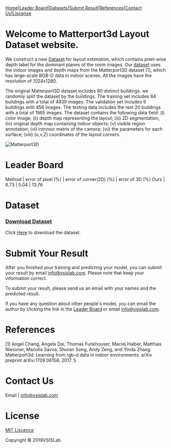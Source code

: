 

[Home](https://yiqunchen1999.github.io/Matterport3D_Layout/)|[Leader Board](#leader-board)|[Datasets](#dataset)|[Submit Result](#submit-your-result)|[References](#references)|[Contact Us](#contact-us)|[Liscense](#license)


# Welcome to Matterport3d Layout Dataset website.

We construct a new [Dataset](#dataset) for layout estimation, which contains pixel-wise depth label for the dominant planes of the room images. Our [dataset](#dataset) uses the indoor images and depth maps from the Matterport3D dataset [1], which has large-scale RGB-D data in indoor scenes. All the images have the resolution of 1024x1280.

The original Matterport3D dataset includes 90 distinct buildings. we randomly split the dataset by the buildings. The training set includes 64 buildings with a total of 4939 images. The validation set includes 6 buildings with 456 images. The testing data includes the rest 20 buildings with a total of 1965 images. The dataset contains the following data field: 
(i) color image; 
(ii) depth map representing the layout; 
(iii) 2D segmentation; 
(iv) original depth map containing indoor objects; 
(v) visible region annotation; 
(vi) intrinsic matrix of the camera; 
(vii) the parameters for each surface; 
(viii) (u,v,Z) coordinates of the layout corners. 

![Matterport3D](https://raw.githubusercontent.com/YiqunChen1999/Matterport3D_Layout/master/image.jpg)

# Leader Board

Method | error of pixel (%) | error of corner(2D) (%) | error of 3D (%)
Ours | 6.73 | 5.04 | 13.76



# Dataset

### [Download Dataset](https://yiqunchen1999.github.io/Dataset_1/)

Click [Here](https://yiqunchen1999.github.io/Dataset_1/) to download the dataset.

# Submit Your Result

After you finished your training and predicting your model, you can submit your result by email <info@vsislab.com>. Please note that keep your information correct.

To submit your result, please send us an email with your names and the predicted result.

If you have any question about other people's model, you can email the author by clicking the link in the [Leader Board](#leader-board) or email <info@vsislab.com>.


# References

[1] Angel Chang, Angela Dai, Thomas Funkhouser, Maciej Halber, Matthias Niessner, Manolis Savva, Shuran Song, Andy Zeng, and Yinda Zhang. Matterport3d: Learning from rgb-d data in indoor environments. arXiv preprint arXiv:1709.06158, 2017. 5

# Contact Us

Email | <info@vsislab.com>


# License

[MIT Liscence](https://raw.githubusercontent.com/YiqunChen1999/Matterport3D_Layout/master/LICENSE.txt)

Copyright © 2019VSISLab. 
